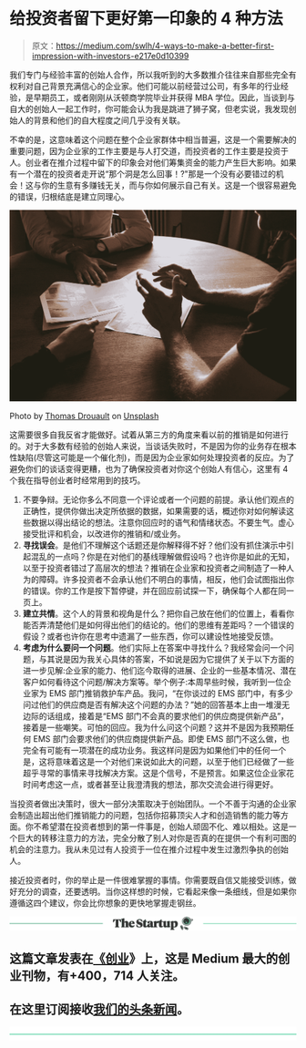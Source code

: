 # 给投资者留下更好第一印象的 4 种方法

> 原文：<https://medium.com/swlh/4-ways-to-make-a-better-first-impression-with-investors-e217e0d10399>

我们专门与经验丰富的创始人合作，所以我听到的大多数推介往往来自那些完全有权利对自己背景充满信心的企业家。他们可能以前经营过公司，有多年的行业经验，是早期员工，或者刚刚从沃顿商学院毕业并获得 MBA 学位。因此，当谈到与自大的创始人一起工作时，你可能会认为我是跳进了狮子窝，但老实说，我发现创始人的背景和他们的自大程度之间几乎没有关联。

不幸的是，这意味着这个问题在整个企业家群体中相当普遍，这是一个需要解决的重要问题，因为企业家的工作主要是与人打交道，而投资者的工作主要是投资于人。创业者在推介过程中留下的印象会对他们筹集资金的能力产生巨大影响。如果有一个潜在的投资者走开说“那个洞是怎么回事！?"那是一个没有必要错过的机会！这与你的生意有多赚钱无关，而与你如何展示自己有关。这是一个很容易避免的错误，归根结底是建立同理心。

![](img/db51c6c5100e3841a5c8492ae97abe04.png)

Photo by [Thomas Drouault](https://unsplash.com/@thomasdrouaultphotography?utm_source=medium&utm_medium=referral) on [Unsplash](https://unsplash.com?utm_source=medium&utm_medium=referral)

这需要很多自我反省才能做好。试着从第三方的角度来看以前的推销是如何进行的。对于大多数有经验的创始人来说，当谈话失败时，不是因为你的业务存在根本性缺陷(尽管这可能是一个催化剂)，而是因为企业家如何处理投资者的反应。为了避免你们的谈话变得更糟，也为了确保投资者对你这个创始人有信心，这里有 4 个我在指导创业者时经常用到的技巧。

1.  不要争辩。无论你多么不同意一个评论或者一个问题的前提。承认他们观点的正确性，提供你做出决定所依据的数据，如果需要的话，概述你对如何解读这些数据以得出结论的想法。注意你回应时的语气和情绪状态。不要生气。虚心接受批评和机会，以改进你的推销和/或业务。
2.  **寻找误会**。是他们不理解这个话题还是你解释得不好？他们没有抓住演示中引起混乱的一点吗？你是在对他们的基线理解做假设吗？也许你是如此的无知，以至于投资者错过了高层次的想法？推销在企业家和投资者之间制造了一种人为的障碍。许多投资者不会承认他们不明白的事情，相反，他们会试图指出你的错误。你的工作是按下暂停键，并在回应前试探一下，确保每个人都在同一页上。
3.  **建立共情**。这个人的背景和视角是什么？把你自己放在他们的位置上，看看你能否弄清楚他们是如何得出他们的结论的。他们的思维有差距吗？一个错误的假设？或者也许你在思考中遗漏了一些东西，你可以建设性地接受反馈。
4.  **考虑为什么要问一个问题**。他们实际上在答案中寻找什么？我经常会问一个问题，与其说是因为我关心具体的答案，不如说是因为它提供了关于以下方面的进一步见解:企业家的能力、他们迄今取得的进展、企业的一些基本情况、潜在客户如何看待这个问题/解决方案等。举个例子:本周早些时候，我听到一位企业家为 EMS 部门推销救护车产品。我问，“在你谈过的 EMS 部门中，有多少问过他们的供应商是否有解决这个问题的办法？”她的回答基本上由一堆漫无边际的话组成，接着是“EMS 部门不会真的要求他们的供应商提供新产品”，接着是一些嘲笑。可怕的回应。我为什么问这个问题？这并不是因为我预期任何 EMS 部门会要求他们的供应商提供新产品。即使 EMS 部门不这么做，也完全有可能有一项潜在的成功业务。我这样问是因为如果他们中的任何一个是，这将意味着这是一个对他们来说如此大的问题，以至于他们已经做了一些超乎寻常的事情来寻找解决方案。这是个信号，不是预言。如果这位企业家花时间考虑这一点，或者甚至让我澄清我的想法，那次交流会进行得更好。

当投资者做出决策时，很大一部分决策取决于创始团队。一个不善于沟通的企业家会制造出超出他们推销能力的问题，包括你招募顶尖人才和创造销售的能力等方面。你不希望潜在投资者想到的第一件事是，创始人顽固不化、难以相处。这是一个巨大的转移注意力的方法，完全分散了别人对你是否真的在提供一个有利可图的机会的注意力。我从未见过有人投资于一位在推介过程中发生过激烈争执的创始人。

接近投资者时，你的举止是一件很难掌握的事情。你需要既自信又能接受训练，做好充分的调查，还要透明。当你这样想的时候，它看起来像一条细线，但是如果你遵循这四个建议，你会比你想象的更快地掌握走钢丝。

[![](img/308a8d84fb9b2fab43d66c117fcc4bb4.png)](https://medium.com/swlh)

## 这篇文章发表在[《创业](https://medium.com/swlh)》上，这是 Medium 最大的创业刊物，有+400，714 人关注。

## 在这里订阅接收[我们的头条新闻](http://growthsupply.com/the-startup-newsletter/)。

[![](img/b0164736ea17a63403e660de5dedf91a.png)](https://medium.com/swlh)